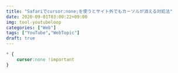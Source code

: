 ```yaml
---
title: "Safariでcursor:none;を使うとサイト外でもカーソルが消える対処法"
date: 2020-09-01T03:00:22+09:00
img: tool-youtubeloop
categories: ["Web"]
tags: ["YouTube","WebTopic"]
draft: true
---
```




```css
* {
    cursor:none !important
}
```





